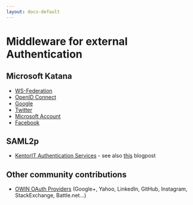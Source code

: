 ```yaml
---
layout: docs-default
---
```


# Middleware for external Authentication

## Microsoft Katana

* [WS-Federation](https://www.nuget.org/packages/Microsoft.Owin.Security.WsFederation/)
* [OpenID Connect](https://www.nuget.org/packages/Microsoft.Owin.Security.OpenIdConnect/)
* [Google](https://www.nuget.org/packages/Microsoft.Owin.Security.Google/)
* [Twitter](https://www.nuget.org/packages/Microsoft.Owin.Security.Twitter/)
* [Microsoft Account](https://www.nuget.org/packages/Microsoft.Owin.Security.MicrosoftAccount/)
* [Facebook](https://www.nuget.org/packages/Microsoft.Owin.Security.Facebook/)

## SAML2p

* [KentorIT Authentication Services](https://github.com/KentorIT/authservices) - see also [this](http://coding.abel.nu/2015/01/saml2-for-thinktecture-identityserver-3-with-kentor-authservices/) blogpost

## Other community contributions

* [OWIN OAuth Providers](https://github.com/owin-middleware/OwinOAuthProviders) (Google+, Yahoo, LinkedIn, GitHub, Instagram, StackExchange, Battle.net...)
